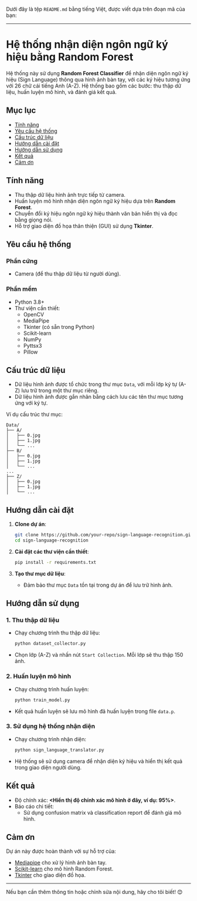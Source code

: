 Dưới đây là tệp `README.md` bằng tiếng Việt, được viết dựa trên đoạn mã của bạn:

---

# Hệ thống nhận diện ngôn ngữ ký hiệu bằng Random Forest

Hệ thống này sử dụng **Random Forest Classifier** để nhận diện ngôn ngữ ký hiệu (Sign Language) thông qua hình ảnh bàn tay, với các ký hiệu tương ứng với 26 chữ cái tiếng Anh (A-Z). Hệ thống bao gồm các bước: thu thập dữ liệu, huấn luyện mô hình, và đánh giá kết quả.

## Mục lục

- [Tính năng](#tính-năng)
- [Yêu cầu hệ thống](#yêu-cầu-hệ-thống)
- [Cấu trúc dữ liệu](#cấu-trúc-dữ-liệu)
- [Hướng dẫn cài đặt](#hướng-dẫn-cài-đặt)
- [Hướng dẫn sử dụng](#hướng-dẫn-sử-dụng)
- [Kết quả](#kết-quả)
- [Cảm ơn](#cảm-ơn)

## Tính năng

- Thu thập dữ liệu hình ảnh trực tiếp từ camera.
- Huấn luyện mô hình nhận diện ngôn ngữ ký hiệu dựa trên **Random Forest**.
- Chuyển đổi ký hiệu ngôn ngữ ký hiệu thành văn bản hiển thị và đọc bằng giọng nói.
- Hỗ trợ giao diện đồ họa thân thiện (GUI) sử dụng **Tkinter**.

## Yêu cầu hệ thống

### Phần cứng
- Camera (để thu thập dữ liệu từ người dùng).

### Phần mềm
- Python 3.8+
- Thư viện cần thiết:
  - OpenCV
  - MediaPipe
  - Tkinter (có sẵn trong Python)
  - Scikit-learn
  - NumPy
  - Pyttsx3
  - Pillow

## Cấu trúc dữ liệu

- Dữ liệu hình ảnh được tổ chức trong thư mục `Data`, với mỗi lớp ký tự (A-Z) lưu trữ trong một thư mục riêng.
- Dữ liệu hình ảnh được gắn nhãn bằng cách lưu các tên thư mục tương ứng với ký tự.

Ví dụ cấu trúc thư mục:
```
Data/
├── A/
│   ├── 0.jpg
│   ├── 1.jpg
│   └── ...
├── B/
│   ├── 0.jpg
│   ├── 1.jpg
│   └── ...
...
├── Z/
│   ├── 0.jpg
│   ├── 1.jpg
│   └── ...
```

## Hướng dẫn cài đặt

1. **Clone dự án**:
   ```bash
   git clone https://github.com/your-repo/sign-language-recognition.git
   cd sign-language-recognition
   ```

2. **Cài đặt các thư viện cần thiết**:
   ```bash
   pip install -r requirements.txt
   ```

3. **Tạo thư mục dữ liệu**:
   - Đảm bảo thư mục `Data` tồn tại trong dự án để lưu trữ hình ảnh.

## Hướng dẫn sử dụng

### 1. Thu thập dữ liệu
- Chạy chương trình thu thập dữ liệu:
  ```bash
  python dataset_collector.py
  ```
- Chọn lớp (A-Z) và nhấn nút `Start Collection`. Mỗi lớp sẽ thu thập 150 ảnh.

### 2. Huấn luyện mô hình
- Chạy chương trình huấn luyện:
  ```bash
  python train_model.py
  ```
- Kết quả huấn luyện sẽ lưu mô hình đã huấn luyện trong file `data.p`.

### 3. Sử dụng hệ thống nhận diện
- Chạy chương trình nhận diện:
  ```bash
  python sign_language_translator.py
  ```
- Hệ thống sẽ sử dụng camera để nhận diện ký hiệu và hiển thị kết quả trong giao diện người dùng.

## Kết quả

- Độ chính xác: **<Hiển thị độ chính xác mô hình ở đây, ví dụ: 95%>**.
- Báo cáo chi tiết:
  - Sử dụng confusion matrix và classification report để đánh giá mô hình.

## Cảm ơn

Dự án này được hoàn thành với sự hỗ trợ của:
- [Mediapipe](https://mediapipe.dev) cho xử lý hình ảnh bàn tay.
- [Scikit-learn](https://scikit-learn.org/) cho mô hình Random Forest.
- [Tkinter](https://docs.python.org/3/library/tkinter.html) cho giao diện đồ họa.

--- 

Nếu bạn cần thêm thông tin hoặc chỉnh sửa nội dung, hãy cho tôi biết! 😊
